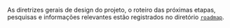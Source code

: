 As diretrizes gerais de design do projeto, o roteiro das próximas etapas,
pesquisas e informações relevantes estão registrados no diretório
[`roadmap`](https://github.com/MathJSLab/.github/tree/main/roadmap).
